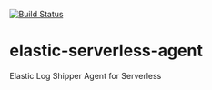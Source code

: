 [![Build Status](https://beats-ci.elastic.co/job/Library/job/elastic-serverless-agent-mbp/job/main/badge/icon)](https://beats-ci.elastic.co/job/Library/job/elastic-serverless-agent-mbp/job/main/)

# elastic-serverless-agent
Elastic Log Shipper Agent for Serverless

